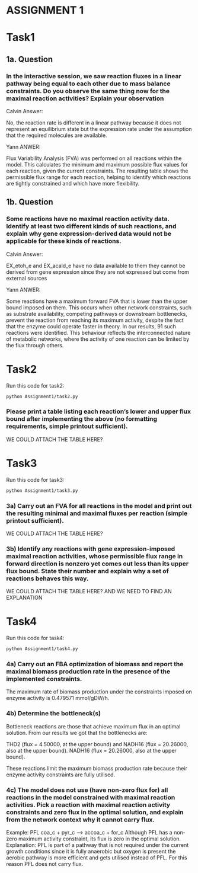 # ASSIGNMENT 1
# Task1

## 1a. Question
### In the interactive session, we saw reaction fluxes in a linear pathway being equal to each other due to mass balance constraints. Do you observe the same thing now for the maximal reaction activities? Explain your observation


Calvin Answer: 

No, the reaction rate is different in a linear pathway because it does not represent an equilibrium state but the expression rate under the assumption that the required molecules are available.

Yann ANWER:

Flux Variability Analysis (FVA) was performed on all reactions within the model. This calculates the minimum and maximum possible flux values for each reaction, given the current constraints. The resulting table shows the permissible flux range for each reaction, helping to identify which reactions are tightly constrained and which have more flexibility.

## 1b. Question

### Some reactions have no maximal reaction activity data. Identify at least two different kinds of such reactions, and explain why gene expression-derived data would not be applicable for these kinds of reactions.

Calvin Answer: 

EX_etoh_e and EX_acald_e have no data available to them they cannot be derived from gene expression since they are not expressed but come from external sources

Yann ANWER: 

Some reactions have a maximum forward FVA that is lower than the upper bound imposed on them. This occurs when other network constraints, such as substrate availability, competing pathways or downstream bottlenecks, prevent the reaction from reaching its maximum activity, despite the fact that the enzyme could operate faster in theory. In our results, 91 such reactions were identified. This behaviour reflects the interconnected nature of metabolic networks, where the activity of one reaction can be limited by the flux through others.



# Task2

Run this code for task2:
```bash
python Assignment1/task2.py
```

### Please print a table listing each reaction’s lower and upper flux bound after implementing the above (no formatting requirements, simple printout sufficient).

WE COULD ATTACH THE TABLE HERE?

# Task3

Run this code for task3:
```bash
python Assignment1/task3.py
```

### 3a) Carry out an FVA for all reactions in the model and print out the resulting minimal and maximal fluxes per reaction (simple printout sufficient).

WE COULD ATTACH THE TABLE HERE?

### 3b) Identify any reactions with gene expression-imposed maximal reaction activities, whose permissible flux range in forward direction is nonzero yet comes out less than its upper flux bound. State their number and explain why a set of reactions behaves this way.

WE COULD ATTACH THE TABLE HERE?
AND WE NEED TO FIND AN EXPLANATION


# Task4

Run this code for task4:
```bash
python Assignment1/task4.py
```

### 4a) Carry out an FBA optimization of biomass and report the maximal biomass production rate in the presence of the implemented constraints.

The maximum rate of biomass production under the constraints imposed on enzyme activity is 0.479571 mmol/gDW/h.

### 4b) Determine the bottleneck(s)

Bottleneck reactions are those that achieve maximum flux in an optimal solution.
From our results we got that the bottlenecks are:

THD2 (flux = 4.50000, at the upper bound) and NADH16 (flux = 20.26000, also at the upper bound).
NADH16 (flux = 20.26000, also at the upper bound).

These reactions limit the maximum biomass production rate because their enzyme activity constraints are fully utilised.

### 4c) The model does not use (have non-zero flux for) all reactions in the model constrained with maximal reaction activities. Pick a reaction with maximal reaction activity constraints and zero flux in the optimal solution, and explain from the network context why it cannot carry flux.


Example:
PFL coa_c + pyr_c --> accoa_c + for_c 
Although PFL has a non-zero maximum activity constraint, its flux is zero in the optimal solution.
Explanation:
PFL is part of a pathway that is not required under the current growth conditions since it is fully anaerobic but oxygen is present the aerobic pathway is more efficient and gets utilised instead of PFL. For this reason PFL does not carry flux.
